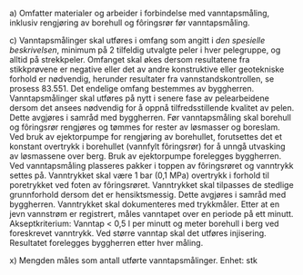 a) Omfatter materialer og arbeider i forbindelse med vanntapsmåling, inklusiv rengjøring av borehull og fôringsrør før vanntapsmåling.

c) Vanntapsmålinger skal utføres i omfang som angitt i *den spesielle beskrivelsen*, minimum på 2 tilfeldig utvalgte peler i hver pelegruppe, og alltid på strekkpeler.
Omfanget skal økes dersom resultatene fra stikkprøvene er negative eller det av andre konstruktive eller geotekniske forhold er nødvendig, herunder resultater fra vannstandskontrollen, se prosess 83.551. Det endelige omfang bestemmes av byggherren.
Vanntapsmålinger skal utføres på nytt i senere fase av pelearbeidene dersom det ansees nødvendig for å oppnå tilfredsstillende kvalitet av pelen. Dette avgjøres i samråd med byggherren.
Før vanntapsmåling skal borehull og fôringsrør rengjøres og tømmes for rester av løsmasser og boreslam. Ved bruk av ejektorpumpe for rengjøring av borehullet, forutsettes det et konstant overtrykk i borehullet (vannfylt fôringsrør) for å unngå utvasking av løsmassene over berg. Bruk av ejektorpumpe forelegges byggherren.
Ved vanntapsmåling plasseres pakker i toppen av fôringsrøret og vanntrykk settes på.
Vanntrykket skal være 1 bar (0,1 MPa) overtrykk i forhold til poretrykket ved foten av fôringsrøret. Vanntrykket skal tilpasses de stedlige grunnforhold dersom det er hensiktsmessig. Dette avgjøres i samråd med byggherren. Vanntrykket skal dokumenteres med trykkmåler.
Etter at en jevn vannstrøm er registrert, måles vanntapet over en periode på ett minutt.
Akseptkriterium: Vanntap < 0,5 l per minutt og meter borehull i berg ved foreskrevet vanntrykk.
Ved større vanntap skal det utføres injisering.
Resultatet forelegges byggherren etter hver måling.

x) Mengden måles som antall utførte vanntapsmålinger. Enhet: stk

